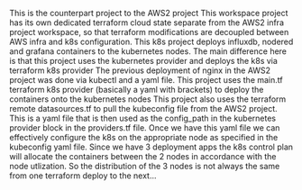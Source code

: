 This is the counterpart project to the AWS2 project
This workspace project has its own dedicated terraform cloud state separate from the AWS2 infra project workspace, so that 
terraform modifications are decoupled between AWS infra and k8s configuration.
This k8s project deploys influxdb, nodered and grafana containers to the kubernetes nodes. 
The main difference here is that this project uses the kubernetes provider and deploys the k8s via terraform k8s provider
The previous deployment of nginx in the AWS2 project was done via kubectl and a yaml file.
This project uses the main.tf terraform k8s provider (basically a yaml with brackets) to deploy the containers onto the kubernetes nodes
This project also uses the terraform remote datasources.tf to pull the kubeconfig file from the AWS2 project. This is a yaml file that is
then used as the config_path in the kubernetes provider block in the providers.tf file.  Once we have this yaml file we can effectively
configure the k8s on the appropriate node as specified in the kubeconfig yaml file.  Since we have 3 deployment apps the k8s control plan
will allocate the containers between the 2 nodes in accordance with the node utlization. So the distribution of the 3 nodes is not always the same
from one terraform deploy to the next...
